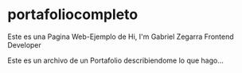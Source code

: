 # portafoliocompleto

Este es una Pagina Web-Ejemplo de Hi, I'm Gabriel Zegarra Frontend Developer

Este es un archivo de un Portafolio describiendome lo que hago...

